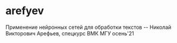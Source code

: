 # arefyev
Применение нейронных сетей для обработки текстов  -- Николай Викторович Арефьев, спецкурс ВМК МГУ осень'21
